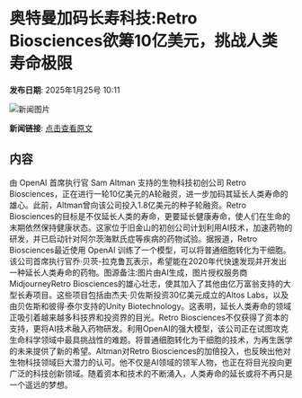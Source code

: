 # 奥特曼加码长寿科技:Retro Biosciences欲筹10亿美元，挑战人类寿命极限

**发布日期**: 2025年1月25号 10:11

![新闻图片](https://pic.chinaz.com/picmap/202401041559179587_5.jpg)

**新闻链接**: [点击查看原文](https://www.aibase.com/zh/news/15012)

## 内容

由 OpenAI 首席执行官 Sam Altman 支持的生物科技初创公司 Retro Biosciences，正在进行一轮10亿美元的A轮融资，进一步加码其延长人类寿命的雄心。此前，Altman曾向该公司投入1.8亿美元的种子轮融资。Retro Biosciences的目标是不仅延长人类的寿命，更要延长健康寿命，使人们在生命的末期依然保持健康状态。这家位于旧金山的初创公司计划利用AI技术，加速药物的研发，并已启动针对阿尔茨海默氏症等疾病的药物试验。据报道，Retro Biosciences最近使用 OpenAI 训练了一个模型，可以将普通细胞转化为干细胞。该公司首席执行官乔·贝茨-拉克鲁瓦表示，希望能在2020年代快速发现并开发出一种延长人类寿命的药物。图源备注:图片由AI生成，图片授权服务商MidjourneyRetro Biosciences的雄心壮志，使其加入了其他由亿万富翁支持的大型长寿项目。这些项目包括由杰夫·贝佐斯投资30亿美元成立的Altos Labs，以及由贝佐斯和彼得·泰尔支持的Unity Biotechnology。这表明，延长人类寿命的领域正吸引着越来越多科技界和投资界的目光。Retro Biosciences不仅获得了资本的支持，更将AI技术融入药物研发。利用OpenAI的强大模型，该公司正在试图攻克生命科学领域中最具挑战性的难题。将普通细胞转化为干细胞的技术，为再生医学的未来提供了新的希望。Altman对Retro Biosciences的加倍投入，也反映出他对生物科技领域巨大潜力的认可。他不仅是AI领域的领军人物，也正在将目光投向更广泛的科技创新领域。随着资本和技术的不断涌入，人类寿命的延长或将不再只是一个遥远的梦想。
